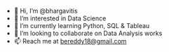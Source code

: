 - 👋 Hi, I’m @bhargavitis
- 👀 I’m interested in Data Science
- 🌱 I’m currently learning Python, SQL & Tableau 
- 💞️ I’m looking to collaborate on Data Analysis works
- 📫 Reach me at bereddy18@gmail.com

<!---
bhargavitis/bhargavitis is a ✨ special ✨ repository because its `README.md` (this file) appears on your GitHub profile.
You can click the Preview link to take a look at your changes.
--->
